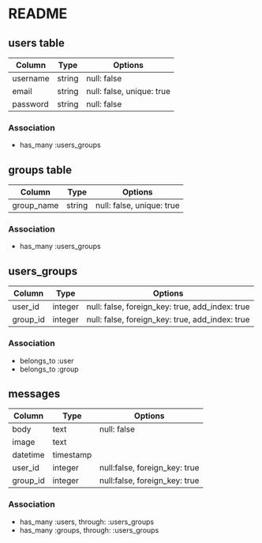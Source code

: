 # README

## users table
|Column|Type|Options|
|------|----|-------|
|username|string|null: false|
|email|string|null: false, unique: true|
|password|string|null: false|
### Association
- has_many :users_groups

## groups table
|Column|Type|Options|
|------|----|-------|
|group_name|string|null: false, unique: true|
### Association
- has_many :users_groups

## users_groups
|Column|Type|Options|
|------|----|-------|
|user_id|integer|null: false, foreign_key: true, add_index: true|
|group_id|integer|null: false, foreign_key: true, add_index: true|
### Association
- belongs_to :user
- belongs_to :group

## messages
|Column|Type|Options|
|------|----|-------|
|body|text|null: false|
|image|text||
|datetime|timestamp||
|user_id|integer|null:false, foreign_key: true|
|group_id|integer|null:false, foreign_key: true|
### Association
- has_many :users, through: :users_groups
- has_many :groups, through: :users_groups
